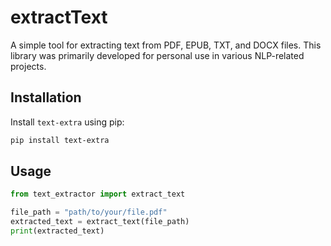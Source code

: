 # extractText


A simple tool for extracting text from PDF, EPUB, TXT, and DOCX files. This library was primarily developed for personal use in various NLP-related projects.


## Installation

Install `text-extra` using pip:

```sh
pip install text-extra
```
## Usage
```py
from text_extractor import extract_text

file_path = "path/to/your/file.pdf"
extracted_text = extract_text(file_path)
print(extracted_text)
